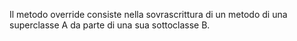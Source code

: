 Il metodo override consiste nella sovrascrittura di un metodo di una superclasse A da parte di una sua sottoclasse B.
